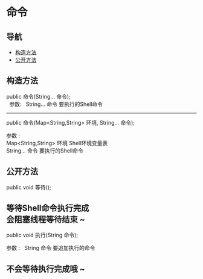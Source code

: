 # 命令 

## 导航

* [构造方法](#构造方法)
* [公开方法](#公开方法)

## 构造方法 

public 命令(String... 命令);  
 
参数:  
String... 命令 要执行的Shell命令  

---

public 命令(Map<String,String> 环境, String... 命令);  

参数 :  
Map<String,String> 环境 Shell环境变量表  
String... 命令 要执行的Shell命令  

## 公开方法

public void 等待();  

等待Shell命令执行完成  
会阻塞线程等待结束 ~  
---
public void 执行(String 命令);   

参数 :  
String 命令 要追加执行的命令   

不会等待执行完成哦 ~  
---
